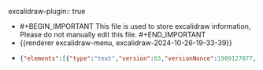 excalidraw-plugin:: true

- #+BEGIN_IMPORTANT
  This file is used to store excalidraw information, Please do not manually edit this file.
  #+END_IMPORTANT
- {{renderer excalidraw-menu, excalidraw-2024-10-26-19-33-39}}
- ```json
  {"elements":[{"type":"text","version":63,"versionNonce":1909127077,"isDeleted":true,"id":"Vu9cS7MwhXFcs1N9WMT8e","fillStyle":"solid","strokeWidth":2,"strokeStyle":"solid","roughness":1,"opacity":100,"angle":0,"x":579,"y":268,"strokeColor":"#1e1e1e","backgroundColor":"transparent","width":385.7856140136719,"height":105,"seed":1539442405,"groupIds":[],"frameId":null,"roundness":null,"boundElements":[],"updated":1729949894813,"link":null,"locked":false,"fontSize":28,"fontFamily":1,"text":"Naing Ye Minn\n\nEnterprise Linux Automation","textAlign":"left","verticalAlign":"top","containerId":null,"originalText":"Naing Ye Minn\n\nEnterprise Linux Automation","lineHeight":1.25,"baseline":95},{"type":"text","version":8,"versionNonce":1148186533,"isDeleted":true,"id":"3FSd1weLWUYtOf1rzoxHA","fillStyle":"solid","strokeWidth":2,"strokeStyle":"solid","roughness":1,"opacity":100,"angle":0,"x":617,"y":465,"strokeColor":"#1e1e1e","backgroundColor":"transparent","width":71.31631469726562,"height":35,"seed":294857989,"groupIds":[],"frameId":null,"roundness":null,"boundElements":[],"updated":1729949630621,"link":null,"locked":false,"fontSize":28,"fontFamily":1,"text":"RHCE","textAlign":"left","verticalAlign":"top","containerId":null,"originalText":"RHCE","lineHeight":1.25,"baseline":25},{"type":"text","version":25,"versionNonce":1854146859,"isDeleted":true,"id":"rnyTss_THtmxTxw29G4J3","fillStyle":"solid","strokeWidth":2,"strokeStyle":"solid","roughness":1,"opacity":100,"angle":0,"x":764,"y":490,"strokeColor":"#1e1e1e","backgroundColor":"transparent","width":128.0445556640625,"height":35,"seed":2095763301,"groupIds":[],"frameId":null,"roundness":null,"boundElements":[],"updated":1729949630621,"link":null,"locked":false,"fontSize":28,"fontFamily":1,"text":"RHEL 9.0","textAlign":"left","verticalAlign":"top","containerId":null,"originalText":"RHEL 9.0","lineHeight":1.25,"baseline":25},{"type":"text","version":34,"versionNonce":847033093,"isDeleted":true,"id":"aA9U045Y-QWkrcus88fnK","fillStyle":"solid","strokeWidth":2,"strokeStyle":"solid","roughness":1,"opacity":100,"angle":0,"x":781,"y":610,"strokeColor":"#1e1e1e","backgroundColor":"transparent","width":99.12042236328125,"height":35,"seed":1043126533,"groupIds":[],"frameId":null,"roundness":null,"boundElements":[],"updated":1729949630621,"link":null,"locked":false,"fontSize":28,"fontFamily":1,"text":"RHEL 7","textAlign":"left","verticalAlign":"top","containerId":null,"originalText":"RHEL 7","lineHeight":1.25,"baseline":25},{"type":"text","version":28,"versionNonce":1193257931,"isDeleted":true,"id":"uKOrZ425rPfJOjbYTRNqa","fillStyle":"solid","strokeWidth":2,"strokeStyle":"solid","roughness":1,"opacity":100,"angle":0,"x":761,"y":448,"strokeColor":"#1e1e1e","backgroundColor":"transparent","width":132.41256713867188,"height":35,"seed":1496507243,"groupIds":[],"frameId":null,"roundness":null,"boundElements":[],"updated":1729949630621,"link":null,"locked":false,"fontSize":28,"fontFamily":1,"text":"RHEL 8.0","textAlign":"left","verticalAlign":"top","containerId":null,"originalText":"RHEL 8.0","lineHeight":1.25,"baseline":25},{"type":"text","version":17,"versionNonce":2094664293,"isDeleted":true,"id":"Vb8mHk0lLEUwstewMcu8Y","fillStyle":"solid","strokeWidth":2,"strokeStyle":"solid","roughness":1,"opacity":100,"angle":0,"x":935,"y":464,"strokeColor":"#1e1e1e","backgroundColor":"transparent","width":89.68435668945312,"height":35,"seed":1300563883,"groupIds":[],"frameId":null,"roundness":null,"boundElements":[],"updated":1729949630621,"link":null,"locked":false,"fontSize":28,"fontFamily":1,"text":"Ansible","textAlign":"left","verticalAlign":"top","containerId":null,"originalText":"Ansible","lineHeight":1.25,"baseline":25},{"type":"text","version":100,"versionNonce":1668366469,"isDeleted":true,"id":"PUTspkF69q9bMFiEwy_7f","fillStyle":"solid","strokeWidth":2,"strokeStyle":"solid","roughness":1,"opacity":100,"angle":0,"x":507,"y":366,"strokeColor":"#1e1e1e","backgroundColor":"transparent","width":160.80465698242188,"height":35,"seed":1946973477,"groupIds":[],"frameId":null,"roundness":null,"boundElements":[],"updated":1729949918369,"link":null,"locked":false,"fontSize":28,"fontFamily":1,"text":"AlmaLinux 9","textAlign":"left","verticalAlign":"top","containerId":null,"originalText":"AlmaLinux 9","lineHeight":1.25,"baseline":25},{"type":"text","version":21,"versionNonce":1779343691,"isDeleted":true,"id":"FE3eVhjb7I_0d6GBnxSJT","fillStyle":"solid","strokeWidth":2,"strokeStyle":"solid","roughness":1,"opacity":100,"angle":0,"x":573,"y":443,"strokeColor":"#1e1e1e","backgroundColor":"transparent","width":142.01658630371094,"height":35,"seed":1654344197,"groupIds":[],"frameId":null,"roundness":null,"boundElements":[],"updated":1729949865261,"link":null,"locked":false,"fontSize":28,"fontFamily":1,"text":"VirtualBox","textAlign":"left","verticalAlign":"top","containerId":null,"originalText":"VirtualBox","lineHeight":1.25,"baseline":25},{"type":"text","version":32,"versionNonce":2090806501,"isDeleted":true,"id":"ncmM0HgQN3NzmFj_mAY3V","fillStyle":"solid","strokeWidth":2,"strokeStyle":"solid","roughness":1,"opacity":100,"angle":0,"x":568,"y":511,"strokeColor":"#1e1e1e","backgroundColor":"transparent","width":289.3252258300781,"height":35,"seed":709743563,"groupIds":[],"frameId":null,"roundness":null,"boundElements":[],"updated":1729949865261,"link":null,"locked":false,"fontSize":28,"fontFamily":1,"text":"VMware Workstation ","textAlign":"left","verticalAlign":"top","containerId":null,"originalText":"VMware Workstation ","lineHeight":1.25,"baseline":25},{"type":"text","version":74,"versionNonce":31604715,"isDeleted":true,"id":"1P3S-SkDRUn8FBP0wq86R","fillStyle":"solid","strokeWidth":2,"strokeStyle":"solid","roughness":1,"opacity":100,"angle":0,"x":1035,"y":449,"strokeColor":"#1e1e1e","backgroundColor":"transparent","width":202.77685546875,"height":140,"seed":512078821,"groupIds":[],"frameId":null,"roundness":null,"boundElements":[],"updated":1729949865261,"link":null,"locked":false,"fontSize":28,"fontFamily":1,"text":"VM x 3\n- Control\n- Manged Node\n- Manged Node","textAlign":"left","verticalAlign":"top","containerId":null,"originalText":"VM x 3\n- Control\n- Manged Node\n- Manged Node","lineHeight":1.25,"baseline":130},{"type":"text","version":56,"versionNonce":1955942213,"isDeleted":false,"id":"wownLJGDiq0rkCRTtA1xB","fillStyle":"solid","strokeWidth":2,"strokeStyle":"solid","roughness":1,"opacity":100,"angle":0,"x":691,"y":137,"strokeColor":"#1e1e1e","backgroundColor":"transparent","width":496.0082092285156,"height":45,"seed":1158877797,"groupIds":[],"frameId":null,"roundness":null,"boundElements":[],"updated":1729950054700,"link":null,"locked":false,"fontSize":36,"fontFamily":1,"text":"Enterprise Linux Automation","textAlign":"left","verticalAlign":"top","containerId":null,"originalText":"Enterprise Linux Automation","lineHeight":1.25,"baseline":32},{"type":"text","version":29,"versionNonce":1645551269,"isDeleted":false,"id":"BXzPsp_CIK_VrMoZ5d1H9","fillStyle":"solid","strokeWidth":2,"strokeStyle":"solid","roughness":1,"opacity":100,"angle":0,"x":875,"y":211,"strokeColor":"#1e1e1e","backgroundColor":"transparent","width":96.73202514648438,"height":45,"seed":1069683333,"groupIds":[],"frameId":null,"roundness":null,"boundElements":[],"updated":1729950054700,"link":null,"locked":false,"fontSize":36,"fontFamily":1,"text":"Day 1","textAlign":"left","verticalAlign":"top","containerId":null,"originalText":"Day 1","lineHeight":1.25,"baseline":32},{"type":"text","version":36,"versionNonce":378127147,"isDeleted":false,"id":"8fwHM2g1bF2w5a--OxgPk","fillStyle":"solid","strokeWidth":2,"strokeStyle":"solid","roughness":1,"opacity":100,"angle":0,"x":817,"y":321,"strokeColor":"#1e1e1e","backgroundColor":"transparent","width":227.4449462890625,"height":35,"seed":1865745605,"groupIds":[],"frameId":null,"roundness":null,"boundElements":[],"updated":1729950107648,"link":null,"locked":false,"fontSize":28,"fontFamily":1,"text":"Why Automation?","textAlign":"left","verticalAlign":"top","containerId":null,"originalText":"Why Automation?","lineHeight":1.25,"baseline":25},{"type":"text","version":35,"versionNonce":1548905835,"isDeleted":false,"id":"wa2w8qycJZdjyJekFKYes","fillStyle":"solid","strokeWidth":2,"strokeStyle":"solid","roughness":1,"opacity":100,"angle":0,"x":816,"y":413,"strokeColor":"#1e1e1e","backgroundColor":"transparent","width":250.51705932617188,"height":35,"seed":463564555,"groupIds":[],"frameId":null,"roundness":null,"boundElements":[],"updated":1729950299490,"link":null,"locked":false,"fontSize":28,"fontFamily":1,"text":"Repetitive Tasks ","textAlign":"left","verticalAlign":"top","containerId":null,"originalText":"Repetitive Tasks ","lineHeight":1.25,"baseline":25},{"type":"text","version":25,"versionNonce":1918229509,"isDeleted":false,"id":"jPdaxb97V5qTTSD_kqEQE","fillStyle":"solid","strokeWidth":2,"strokeStyle":"solid","roughness":1,"opacity":100,"angle":0,"x":823,"y":477,"strokeColor":"#1e1e1e","backgroundColor":"transparent","width":354.7054748535156,"height":35,"seed":661687525,"groupIds":[],"frameId":null,"roundness":null,"boundElements":[],"updated":1729950615679,"link":null,"locked":false,"fontSize":28,"fontFamily":1,"text":"Configuration Management","textAlign":"left","verticalAlign":"top","containerId":null,"originalText":"Configuration Management","lineHeight":1.25,"baseline":25},{"type":"text","version":33,"versionNonce":106522955,"isDeleted":false,"id":"YCuVANSdMJ7Kt4rT4Blqr","fillStyle":"solid","strokeWidth":2,"strokeStyle":"solid","roughness":1,"opacity":100,"angle":0,"x":821,"y":546,"strokeColor":"#1e1e1e","backgroundColor":"transparent","width":307.8892822265625,"height":35,"seed":9804811,"groupIds":[],"frameId":null,"roundness":null,"boundElements":[],"updated":1729950707673,"link":null,"locked":false,"fontSize":28,"fontFamily":1,"text":"Mitigate Human Errors","textAlign":"left","verticalAlign":"top","containerId":null,"originalText":"Mitigate Human Errors","lineHeight":1.25,"baseline":25},{"type":"text","version":2,"versionNonce":1136081515,"isDeleted":true,"id":"Mu4IooiRQycnNg79KeHHn","fillStyle":"solid","strokeWidth":2,"strokeStyle":"solid","roughness":1,"opacity":100,"angle":0,"x":833,"y":624,"strokeColor":"#1e1e1e","backgroundColor":"transparent","width":14.00006103515625,"height":35,"seed":2048739627,"groupIds":[],"frameId":null,"roundness":null,"boundElements":[],"updated":1729950831686,"link":null,"locked":false,"fontSize":28,"fontFamily":1,"text":"","textAlign":"left","verticalAlign":"top","containerId":null,"originalText":"","lineHeight":1.25,"baseline":25},{"type":"text","version":41,"versionNonce":980821733,"isDeleted":false,"id":"swW-Bd48fsx7zt96b870l","fillStyle":"solid","strokeWidth":2,"strokeStyle":"solid","roughness":1,"opacity":100,"angle":0,"x":815,"y":614,"strokeColor":"#1e1e1e","backgroundColor":"transparent","width":422.913818359375,"height":35,"seed":1453274405,"groupIds":[],"frameId":null,"roundness":null,"boundElements":[],"updated":1729950856153,"link":null,"locked":false,"fontSize":28,"fontFamily":1,"text":"IaC - Infrastructure as Code","textAlign":"left","verticalAlign":"top","containerId":null,"originalText":"IaC - Infrastructure as Code","lineHeight":1.25,"baseline":25},{"type":"text","version":36,"versionNonce":188080843,"isDeleted":false,"id":"68aUtwe24GRsEC9OGKjOo","fillStyle":"solid","strokeWidth":2,"strokeStyle":"solid","roughness":1,"opacity":100,"angle":0,"x":910,"y":661,"strokeColor":"#1e1e1e","backgroundColor":"transparent","width":283.52923583984375,"height":35,"seed":376539595,"groupIds":[],"frameId":null,"roundness":null,"boundElements":[],"updated":1729950972359,"link":null,"locked":false,"fontSize":28,"fontFamily":1,"text":"Terraform/OpenTofu","textAlign":"left","verticalAlign":"top","containerId":null,"originalText":"Terraform/OpenTofu","lineHeight":1.25,"baseline":25},{"type":"text","version":26,"versionNonce":1988789611,"isDeleted":false,"id":"ae7R7AuSqHMO8xfYe5tQa","fillStyle":"solid","strokeWidth":2,"strokeStyle":"solid","roughness":1,"opacity":100,"angle":0,"x":620,"y":875,"strokeColor":"#1e1e1e","backgroundColor":"transparent","width":283.52923583984375,"height":35,"seed":1075299307,"groupIds":[],"frameId":null,"roundness":null,"boundElements":[],"updated":1729951518745,"link":null,"locked":false,"fontSize":28,"fontFamily":1,"text":"Terraform/OpenTofu","textAlign":"left","verticalAlign":"top","containerId":null,"originalText":"Terraform/OpenTofu","lineHeight":1.25,"baseline":25},{"type":"text","version":36,"versionNonce":965517323,"isDeleted":false,"id":"2jCmpM2BSlXzpClQgefzq","fillStyle":"solid","strokeWidth":2,"strokeStyle":"solid","roughness":1,"opacity":100,"angle":0,"x":1123,"y":828,"strokeColor":"#1e1e1e","backgroundColor":"transparent","width":89.68435668945312,"height":35,"seed":989854475,"groupIds":[],"frameId":null,"roundness":null,"boundElements":[],"updated":1729951518745,"link":null,"locked":false,"fontSize":28,"fontFamily":1,"text":"Ansible","textAlign":"left","verticalAlign":"top","containerId":null,"originalText":"Ansible","lineHeight":1.25,"baseline":25},{"type":"text","version":35,"versionNonce":380790443,"isDeleted":false,"id":"zn4YlWsqu0Sc1EpUDQxfC","fillStyle":"solid","strokeWidth":2,"strokeStyle":"solid","roughness":1,"opacity":100,"angle":0,"x":1122,"y":887,"strokeColor":"#1e1e1e","backgroundColor":"transparent","width":60.78826904296875,"height":35,"seed":1319991909,"groupIds":[],"frameId":null,"roundness":null,"boundElements":[],"updated":1729951518745,"link":null,"locked":false,"fontSize":28,"fontFamily":1,"text":"Chef","textAlign":"left","verticalAlign":"top","containerId":null,"originalText":"Chef","lineHeight":1.25,"baseline":25},{"type":"text","version":42,"versionNonce":1688623435,"isDeleted":false,"id":"QCGCHsMC9Qt0g92_o2A_X","fillStyle":"solid","strokeWidth":2,"strokeStyle":"solid","roughness":1,"opacity":100,"angle":0,"x":1124,"y":939,"strokeColor":"#1e1e1e","backgroundColor":"transparent","width":93.15640258789062,"height":35,"seed":1510917,"groupIds":[],"frameId":null,"roundness":null,"boundElements":[],"updated":1729951518745,"link":null,"locked":false,"fontSize":28,"fontFamily":1,"text":"Puppet","textAlign":"left","verticalAlign":"top","containerId":null,"originalText":"Puppet","lineHeight":1.25,"baseline":25},{"type":"text","version":70,"versionNonce":1086519275,"isDeleted":false,"id":"JGHOQE_cFDNK_-zR5a2Nz","fillStyle":"solid","strokeWidth":2,"strokeStyle":"solid","roughness":1,"opacity":100,"angle":0,"x":616,"y":817,"strokeColor":"#1e1e1e","backgroundColor":"transparent","width":217.3089141845703,"height":35,"seed":98014411,"groupIds":[],"frameId":null,"roundness":null,"boundElements":[],"updated":1729951518745,"link":null,"locked":false,"fontSize":28,"fontFamily":1,"text":"Cloud Formation","textAlign":"left","verticalAlign":"top","containerId":null,"originalText":"Cloud Formation","lineHeight":1.25,"baseline":25},{"type":"text","version":42,"versionNonce":957530763,"isDeleted":false,"id":"xYpZyrVYJ5PVfbMShq56D","fillStyle":"solid","strokeWidth":2,"strokeStyle":"solid","roughness":1,"opacity":100,"angle":0,"x":1123,"y":1002,"strokeColor":"#1e1e1e","backgroundColor":"transparent","width":136.2765655517578,"height":35,"seed":1696588107,"groupIds":[],"frameId":null,"roundness":null,"boundElements":[],"updated":1729951518745,"link":null,"locked":false,"fontSize":28,"fontFamily":1,"text":"Saltstack","textAlign":"left","verticalAlign":"top","containerId":null,"originalText":"Saltstack","lineHeight":1.25,"baseline":25},{"type":"text","version":14,"versionNonce":113985739,"isDeleted":false,"id":"QCobhluPEZISVKzfRtw8S","fillStyle":"solid","strokeWidth":2,"strokeStyle":"solid","roughness":1,"opacity":100,"angle":0,"x":642,"y":755,"strokeColor":"#1e1e1e","backgroundColor":"transparent","width":51.96821594238281,"height":35,"seed":2026822245,"groupIds":[],"frameId":null,"roundness":null,"boundElements":[],"updated":1729951558369,"link":null,"locked":false,"fontSize":28,"fontFamily":1,"text":"IaC","textAlign":"left","verticalAlign":"top","containerId":null,"originalText":"IaC","lineHeight":1.25,"baseline":25},{"type":"text","version":51,"versionNonce":2120208933,"isDeleted":false,"id":"86FqzZagiYGEvODhXZ41u","fillStyle":"solid","strokeWidth":2,"strokeStyle":"solid","roughness":1,"opacity":100,"angle":0,"x":1111,"y":759,"strokeColor":"#1e1e1e","backgroundColor":"transparent","width":315.95330810546875,"height":35,"seed":1855130277,"groupIds":[],"frameId":null,"roundness":null,"boundElements":[],"updated":1729951542834,"link":null,"locked":false,"fontSize":28,"fontFamily":1,"text":"Automation/ConfigMgmt","textAlign":"left","verticalAlign":"top","containerId":null,"originalText":"Automation/ConfigMgmt","lineHeight":1.25,"baseline":25},{"type":"text","version":19,"versionNonce":1611776683,"isDeleted":false,"id":"E2UIMNGsd0up1NCOqKrTQ","fillStyle":"solid","strokeWidth":2,"strokeStyle":"solid","roughness":1,"opacity":100,"angle":0,"x":674,"y":1109,"strokeColor":"#1e1e1e","backgroundColor":"transparent","width":115.30804443359375,"height":45,"seed":283796197,"groupIds":[],"frameId":null,"roundness":null,"boundElements":[],"updated":1729952291003,"link":null,"locked":false,"fontSize":36,"fontFamily":1,"text":"Ansible","textAlign":"left","verticalAlign":"top","containerId":null,"originalText":"Ansible","lineHeight":1.25,"baseline":32},{"type":"text","version":67,"versionNonce":28980555,"isDeleted":false,"id":"EVAmFa3Dogau9bVxLzWgX","fillStyle":"solid","strokeWidth":2,"strokeStyle":"solid","roughness":1,"opacity":100,"angle":0,"x":682,"y":1176,"strokeColor":"#1e1e1e","backgroundColor":"transparent","width":155.2046356201172,"height":140,"seed":1773670443,"groupIds":[],"frameId":null,"roundness":null,"boundElements":[],"updated":1729952291003,"link":null,"locked":false,"fontSize":28,"fontFamily":1,"text":"- Agentless\n  - ssh\n  - WinRM\n- Push","textAlign":"left","verticalAlign":"top","containerId":null,"originalText":"- Agentless\n  - ssh\n  - WinRM\n- Push","lineHeight":1.25,"baseline":130},{"type":"text","version":27,"versionNonce":1190876139,"isDeleted":false,"id":"6NxJCccWzy8LXlYVeXzwZ","fillStyle":"solid","strokeWidth":2,"strokeStyle":"solid","roughness":1,"opacity":100,"angle":0,"x":1100,"y":1103,"strokeColor":"#1e1e1e","backgroundColor":"transparent","width":119.77203369140625,"height":45,"seed":846796101,"groupIds":[],"frameId":null,"roundness":null,"boundElements":[],"updated":1729952291003,"link":null,"locked":false,"fontSize":36,"fontFamily":1,"text":"Puppet","textAlign":"left","verticalAlign":"top","containerId":null,"originalText":"Puppet","lineHeight":1.25,"baseline":32},{"type":"text","version":47,"versionNonce":266313355,"isDeleted":false,"id":"3biHIBPMYeg0FTbAXj5Ka","fillStyle":"solid","strokeWidth":2,"strokeStyle":"solid","roughness":1,"opacity":100,"angle":0,"x":1099,"y":1174,"strokeColor":"#1e1e1e","backgroundColor":"transparent","width":192.97679138183594,"height":70,"seed":1809975429,"groupIds":[],"frameId":null,"roundness":null,"boundElements":[],"updated":1729952291003,"link":null,"locked":false,"fontSize":28,"fontFamily":1,"text":"- Agent-based\n- Pull","textAlign":"left","verticalAlign":"top","containerId":null,"originalText":"- Agent-based\n- Pull","lineHeight":1.25,"baseline":60},{"type":"text","version":2,"versionNonce":1838871461,"isDeleted":true,"id":"QEFaI7bxtDipOZuUZTw4Z","fillStyle":"solid","strokeWidth":2,"strokeStyle":"solid","roughness":1,"opacity":100,"angle":0,"x":1125,"y":1293,"strokeColor":"#1e1e1e","backgroundColor":"transparent","width":14.00006103515625,"height":35,"seed":2130585829,"groupIds":[],"frameId":null,"roundness":null,"boundElements":[],"updated":1729952047777,"link":null,"locked":false,"fontSize":28,"fontFamily":1,"text":"","textAlign":"left","verticalAlign":"top","containerId":null,"originalText":"","lineHeight":1.25,"baseline":25},{"type":"text","version":60,"versionNonce":1461818667,"isDeleted":false,"id":"-v5snREcynI5TWzRTG99T","fillStyle":"solid","strokeWidth":2,"strokeStyle":"solid","roughness":1,"opacity":100,"angle":0,"x":679,"y":1329,"strokeColor":"#1e1e1e","backgroundColor":"transparent","width":115.38847351074219,"height":35,"seed":193060235,"groupIds":[],"frameId":null,"roundness":null,"boundElements":[],"updated":1729952291003,"link":null,"locked":false,"fontSize":28,"fontFamily":1,"text":"- Python","textAlign":"left","verticalAlign":"top","containerId":null,"originalText":"- Python","lineHeight":1.25,"baseline":25},{"type":"text","version":25,"versionNonce":659476389,"isDeleted":false,"id":"tXk0FwE2x7HBS8dBcajfB","fillStyle":"solid","strokeWidth":2,"strokeStyle":"solid","roughness":1,"opacity":100,"angle":0,"x":678,"y":1378,"strokeColor":"#1e1e1e","backgroundColor":"transparent","width":230.04896545410156,"height":35,"seed":1249519909,"groupIds":[],"frameId":null,"roundness":null,"boundElements":[],"updated":1729952439784,"link":null,"locked":false,"fontSize":28,"fontFamily":1,"text":"- Cross platform","textAlign":"left","verticalAlign":"top","containerId":null,"originalText":"- Cross platform","lineHeight":1.25,"baseline":25},{"type":"text","version":34,"versionNonce":275033611,"isDeleted":false,"id":"kPRvbmCeWRShRtEa3b66m","fillStyle":"solid","strokeWidth":2,"strokeStyle":"solid","roughness":1,"opacity":100,"angle":0,"x":683,"y":1431,"strokeColor":"#1e1e1e","backgroundColor":"transparent","width":350.9254455566406,"height":35,"seed":67933451,"groupIds":[],"frameId":null,"roundness":null,"boundElements":[],"updated":1729952724743,"link":null,"locked":false,"fontSize":28,"fontFamily":1,"text":"- Human Readable (YAML)","textAlign":"left","verticalAlign":"top","containerId":null,"originalText":"- Human Readable (YAML)","lineHeight":1.25,"baseline":25},{"type":"text","version":42,"versionNonce":1904200715,"isDeleted":false,"id":"mx3Wkc7K35Dd-EtP3zc8J","fillStyle":"solid","strokeWidth":2,"strokeStyle":"solid","roughness":1,"opacity":100,"angle":0,"x":680,"y":1477,"strokeColor":"#1e1e1e","backgroundColor":"transparent","width":344.96142578125,"height":35,"seed":1046447915,"groupIds":[],"frameId":null,"roundness":null,"boundElements":[],"updated":1729953123590,"link":null,"locked":false,"fontSize":28,"fontFamily":1,"text":"- Easy to manage in VCS","textAlign":"left","verticalAlign":"top","containerId":null,"originalText":"- Easy to manage in VCS","lineHeight":1.25,"baseline":25},{"type":"text","version":86,"versionNonce":1715318789,"isDeleted":false,"id":"71UukIxhHSbDo32fQ9dto","fillStyle":"solid","strokeWidth":2,"strokeStyle":"solid","roughness":1,"opacity":100,"angle":0,"x":1291,"y":1287,"strokeColor":"#1e1e1e","backgroundColor":"transparent","width":282.29718017578125,"height":105,"seed":1207211781,"groupIds":[],"frameId":null,"roundness":null,"boundElements":[],"updated":1729953940564,"link":null,"locked":false,"fontSize":28,"fontFamily":1,"text":"AlmaLinux (Minimal)\n- Control Node x 1\n- Managed Host x 2","textAlign":"left","verticalAlign":"top","containerId":null,"originalText":"AlmaLinux (Minimal)\n- Control Node x 1\n- Managed Host x 2","lineHeight":1.25,"baseline":95},{"type":"text","version":138,"versionNonce":179034149,"isDeleted":false,"id":"8aEjmL0chWxvDIsa2xVyR","fillStyle":"solid","strokeWidth":2,"strokeStyle":"solid","roughness":1,"opacity":100,"angle":0,"x":686,"y":1578,"strokeColor":"#1e1e1e","backgroundColor":"transparent","width":491.99005126953125,"height":210,"seed":95588901,"groupIds":[],"frameId":null,"roundness":null,"boundElements":[],"updated":1729955033701,"link":null,"locked":false,"fontSize":28,"fontFamily":1,"text":"Use Cases\n- Configuration Management\n- Provisioning (VM, Cloud Resources)\n- Application Deployment \n- CI/CD\n- Patching","textAlign":"left","verticalAlign":"top","containerId":null,"originalText":"Use Cases\n- Configuration Management\n- Provisioning (VM, Cloud Resources)\n- Application Deployment \n- CI/CD\n- Patching","lineHeight":1.25,"baseline":200}],"files":{},"appState":{"gridSize":null,"viewBackgroundColor":"#ffffff","zoom":{"value":1},"offsetTop":20,"offsetLeft":0,"scrollX":0,"scrollY":-1080,"viewModeEnabled":false,"zenModeEnabled":false}}
  ```